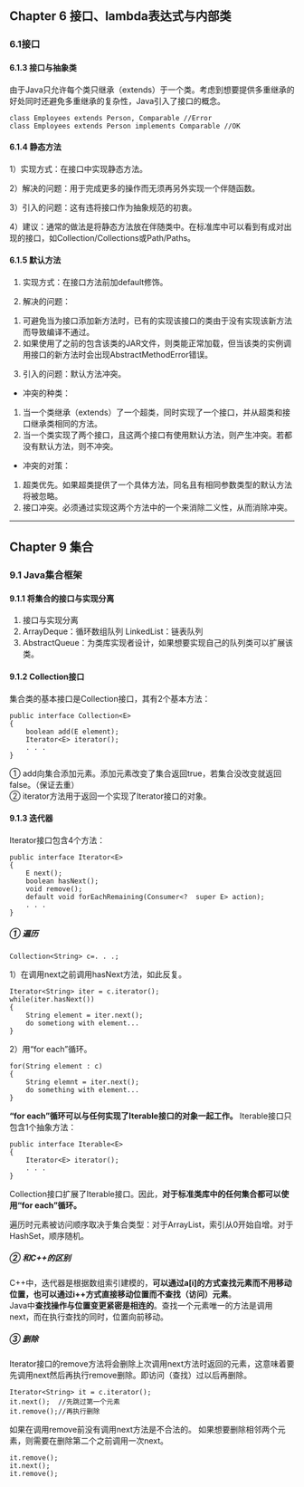## Chapter 6 接口、lambda表达式与内部类

### 6.1接口

#### 6.1.3 接口与抽象类

由于Java只允许每个类只继承（extends）于一个类。考虑到想要提供多重继承的好处同时还避免多重继承的复杂性，Java引入了接口的概念。

	class Employees extends Person, Comparable //Error
	class Employees extends Person implements Comparable //OK


#### 6.1.4 静态方法

1）实现方式：在接口中实现静态方法。

2）解决的问题：用于完成更多的操作而无须再另外实现一个伴随函数。

3）引入的问题：这有违将接口作为抽象规范的初衷。

4）建议：通常的做法是将静态方法放在伴随类中。在标准库中可以看到有成对出现的接口，如Collection/Collections或Path/Paths。

#### 6.1.5 默认方法

1) 实现方式：在接口方法前加default修饰。

2) 解决的问题：

 1. 可避免当为接口添加新方法时，已有的实现该接口的类由于没有实现该新方法而导致编译不通过。
 2. 如果使用了之前的包含该类的JAR文件，则类能正常加载，但当该类的实例调用接口的新方法时会出现AbstractMethodError错误。

3) 引入的问题：默认方法冲突。

- 冲突的种类：

 1. 当一个类继承（extends）了一个超类，同时实现了一个接口，并从超类和接口继承类相同的方法。
 2. 当一个类实现了两个接口，且这两个接口有使用默认方法，则产生冲突。若都没有默认方法，则不冲突。

- 冲突的对策：

 1. 超类优先。如果超类提供了一个具体方法，同名且有相同参数类型的默认方法将被忽略。
 2. 接口冲突。必须通过实现这两个方法中的一个来消除二义性，从而消除冲突。


 

-----------------------


## Chapter 9 集合

### 9.1 Java集合框架

#### 9.1.1 将集合的接口与实现分离

1. 接口与实现分离
2. ArrayDeque：循环数组队列 LinkedList：链表队列
3. AbstractQueue：为类库实现者设计，如果想要实现自己的队列类可以扩展该类。

#### 9.1.2 Collection接口

集合类的基本接口是Collection接口，其有2个基本方法：

	public interface Collection<E>
	{
	    boolean add(E element);
	    Iterator<E> iterator();
	    . . .
	}

① add向集合添加元素。添加元素改变了集合返回true，若集合没改变就返回false。（保证去重）  
② iterator方法用于返回一个实现了Iterator接口的对象。

#### 9.1.3 迭代器

Iterator接口包含4个方法：

	public interface Iterator<E>
	{
		E next();
	    boolean hasNext();
		void remove();
	    default void forEachRemaining(Consumer<?  super E> action);
	    . . .
	}

##### ① 遍历

	Collection<String> c=. . .;

1）在调用next之前调用hasNext方法，如此反复。

	Iterator<String> iter = c.iterator();
	while(iter.hasNext())
	{
	    String element = iter.next();
	    do sometiong with element...
	}
2）用“for each”循环。

	for(String element : c)
	{
	    String elemnt = iter.next();
	    do something with element...
	}

**“for each”循环可以与任何实现了Iterable接口的对象一起工作。**
Iterable接口只包含1个抽象方法：

	public interface Iterable<E>
	{
	    Iterator<E> iterator();
	    . . .
	}
Collection接口扩展了Iterable接口。因此，**对于标准类库中的任何集合都可以使用“for each”循环。**  

遍历时元素被访问顺序取决于集合类型：对于ArrayList，索引从0开始自增。对于HashSet，顺序随机。

##### ② 和C++的区别

C++中，迭代器是根据数组索引建模的，**可以通过a[i]的方式查找元素而不用移动位置，也可以通过i++方式直接移动位置而不查找（访问）元素**。  
Java中**查找操作与位置变更紧密是相连的**。查找一个元素唯一的方法是调用next，而在执行查找的同时，位置向前移动。

##### ③ 删除

Iterator接口的remove方法将会删除上次调用next方法时返回的元素，这意味着要先调用next然后再执行remove删除。即访问（查找）过以后再删除。

	Iterator<String> it = c.iterator();
	it.next();	//先跳过第一个元素
	it.remove();//再执行删除

如果在调用remove前没有调用next方法是不合法的。
如果想要删除相邻两个元素，则需要在删除第二个之前调用一次next。

	it.remove();
	it.next();
	it.remove();

